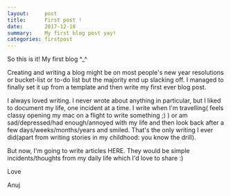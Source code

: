 ```yaml
---
layout:     post
title:      First post !
date:       2017-12-10
summary:    My first blog post yay!
categories: firstpost
---
```


So this is it! My first blog ^_^

Creating and writing a blog might be on most people's new year resolutions or bucket-list or to-do list but the majority end up slacking off. I managed to finally set it up from a template and then write my first ever blog post.

I always loved writing. I never wrote about anything in particular, but I liked to document my life, one incident at a time. I write when I'm travelling( feels classy opening my mac on a flight to write something ;) ) or am sad/depressed/had enough/annoyed with my life and then look back after a few days/weeks/months/years and smiled. That's the only writing I ever did(apart from writing stories in my childhood: you know the drill).

But now, I'm going to write articles HERE. They would be simple incidents/thoughts from my daily life which I'd love to share :)

Love

Anuj
